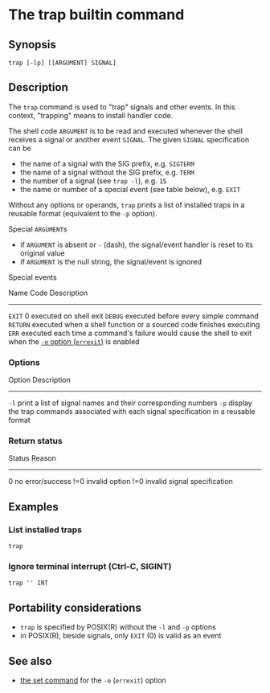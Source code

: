 # The trap builtin command

## Synopsis

    trap [-lp] [[ARGUMENT] SIGNAL]

## Description

The `trap` command is used to \"trap\" signals and other events. In this
context, \"trapping\" means to install handler code.

The shell code `ARGUMENT` is to be read and executed whenever the shell
receives a signal or another event `SIGNAL`. The given `SIGNAL`
specification can be

-   the name of a signal with the SIG prefix, e.g. `SIGTERM`
-   the name of a signal without the SIG prefix, e.g. `TERM`
-   the number of a signal (see `trap -l`), e.g. `15`
-   the name or number of a special event (see table below), e.g. `EXIT`

Without any options or operands, `trap` prints a list of installed traps
in a reusable format (equivalent to the `-p` option).

Special `ARGUMENT`s

-   if `ARGUMENT` is absent or `-` (dash), the signal/event handler is
    reset to its original value
-   if `ARGUMENT` is the null string, the signal/event is ignored

Special events

  Name       Code   Description
  ---------- ------ --------------------------------------------------------------------------------------------------------------------------------------------
  `EXIT`     0      executed on shell exit
  `DEBUG`           executed before every simple command
  `RETURN`          executed when a shell function or a sourced code finishes executing
  `ERR`             executed each time a command\'s failure would cause the shell to exit when the [`-e` option (`errexit`)](/commands/builtin/set) is enabled

### Options

  Option   Description
  -------- ------------------------------------------------------------------------------------------
  `-l`     print a list of signal names and their corresponding numbers
  `-p`     display the trap commands associated with each signal specification in a reusable format

### Return status

  Status   Reason
  -------- ------------------------------
  0        no error/success
  !=0      invalid option
  !=0      invalid signal specification

## Examples

### List installed traps

    trap

### Ignore terminal interrupt (Ctrl-C, SIGINT)

    trap '' INT

## Portability considerations

-   `trap` is specified by POSIX(R) without the `-l` and `-p` options
-   in POSIX(R), beside signals, only `EXIT` (0) is valid as an event

## See also

-   [the set command](/commands/builtin/set) for the `-e` (`errexit`)
    option
